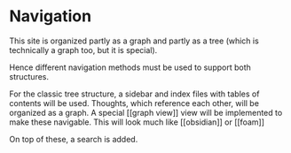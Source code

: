 # Navigation

This site is organized partly as a graph and partly as a tree (which is technically a graph too, but it is special).

Hence different navigation methods must be used to support both structures.

For the classic tree structure, a sidebar and index files with tables of contents will be used.
Thoughts, which reference each other, will be organized as a graph. A special [[graph view]] view will be implemented to make these navigable. This will look much like [[obsidian]] or [[foam]]

On top of these, a search is added.
